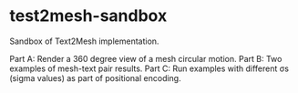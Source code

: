 # test2mesh-sandbox
Sandbox of Text2Mesh implementation. 

Part A: Render a 360 degree view of a mesh circular motion.
Part B: Two examples of mesh-text pair results.
Part C: Run examples with different σs (sigma values) as part of positional encoding.
